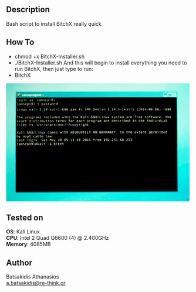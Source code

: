 ## Description ##

Bash script to install BitchX really quick

## How To ##

* chmod +x BitchX-Installer.sh
* ./BitchX-Installer.sh
And this will begin to install everything you need to run BitchX, then just type to run:
* BitchX

![me](https://github.com/abatsakidis/BitchX-Installer/blob/main/BitchX.gif)

## Tested on ##

**OS**: Kali Linux <br>
**CPU**: Intel 2 Quad Q6600 (4) @ 2.400GHz <br>
**Memory**: 4085MB <br>

## Author ##

Batsakidis Athanasios<br>
a.batsakidis@re-think.gr

